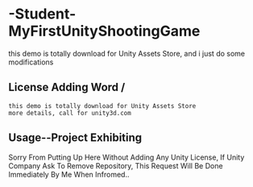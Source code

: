 # -Student-MyFirstUnityShootingGame
this demo is totally download for Unity Assets Store, and i just do some modifications

## License Adding Word /<IF Use/>
    this demo is totally download for Unity Assets Store
    more details, call for unity3d.com

## Usage--Project Exhibiting
Sorry From Putting Up Here Without Adding Any Unity License,
If Unity Company Ask To Remove Repository, This Request Will Be Done Immediately By Me When Infromed..
